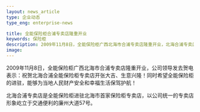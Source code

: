 ```yaml
---
layout: news_article
type: 企业动态
type_eng: enterprise-news

title: 全能保险柜合浦专卖店隆重开业
keywords: 保险柜
description: 2009年11月8日，全能保险柜广西北海市合浦专卖店隆重开业，北海合浦专卖店是全能保险柜进驻北海市首家保险柜专卖店，屹立于廉州大道57号。
image: 
---
```

2009年11月8日，全能保险柜广西北海市合浦专卖店隆重开业，公司领导发去贺电表示：祝贺北海合浦全能保险柜专卖店开张大吉、生意兴隆！同时希望全能保险柜的进驻，能够为当地人民财产安全和幸福生活保驾护航！

北海合浦专卖店是全能保险柜进驻北海市首家保险柜专卖店，以公司统一的专卖店形象屹立于交通便利的廉州大道57号。
